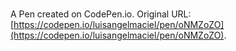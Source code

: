# 

A Pen created on CodePen.io. Original URL: [https://codepen.io/luisangelmaciel/pen/oNMZoZO](https://codepen.io/luisangelmaciel/pen/oNMZoZO).

